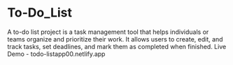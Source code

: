 # To-Do_List
A to-do list project is a task management tool that helps individuals or teams organize and prioritize their work. It allows users to create, edit, and track tasks, set deadlines, and mark them as completed when finished.
Live Demo -  todo-listapp00.netlify.app
